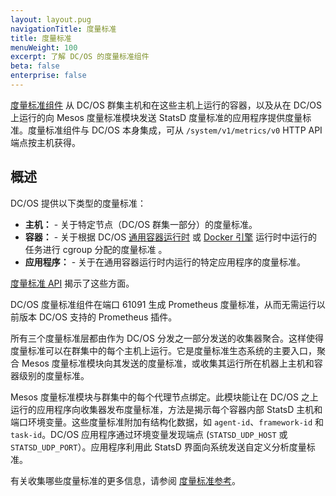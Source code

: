 ```yaml
---
layout: layout.pug
navigationTitle: 度量标准
title: 度量标准
menuWeight: 100
excerpt: 了解 DC/OS 的度量标准组件
beta: false
enterprise: false
---
```


<!-- The source repo for this topic is https://github.com/dcos/dcos-docs-site -->

[度量标准组件](/1.11/overview/architecture/components/#dcos-metrics) 从 DC/OS 群集主机和在这些主机上运行的容器，以及从在 DC/OS 上运行的向 Mesos 度量标准模块发送 StatsD 度量标准的应用程序提供度量标准。度量标准组件与 DC/OS 本身集成，可从 `/system/v1/metrics/v0` HTTP API 端点按主机获得。

## 概述
DC/OS 提供以下类型的度量标准：

* **主机：** - 关于特定节点（DC/OS 群集一部分）的度量标准。
* **容器：** - 关于根据 DC/OS [通用容器运行时](/1.11/deploying-services/containerizers/ucr/) 或 [Docker 引擎](/1.11/deploying-services/containerizers/docker-containerizer/) 运行时中运行的任务进行 cgroup 分配的度量标准 。
* **应用程序：** - 关于在通用容器运行时内运行的特定应用程序的度量标准。

[度量标准 API](/1.11/metrics/metrics-api/) 揭示了这些方面。

DC/OS 度量标准组件在端口 61091 生成 Prometheus 度量标准，从而无需运行以前版本 DC/OS 支持的 Prometheus 插件。

所有三个度量标准层都由作为 DC/OS 分发之一部分发送的收集器聚合。这样使得度量标准可以在群集中的每个主机上运行。它是度量标准生态系统的主要入口，聚合 Mesos 度量标准模块向其发送的度量标准，或收集其运行所在机器上主机和容器级别的度量标准。

Mesos 度量标准模块与群集中的每个代理节点绑定。此模块能让在 DC/OS 之上运行的应用程序向收集器发布度量标准，方法是揭示每个容器内部 StatsD 主机和端口环境变量。这些度量标准附加有结构化数据，如 `agent-id`、`framework-id` 和 `task-id`。DC/OS 应用程序通过环境变量发现端点 (`STATSD_UDP_HOST` 或 `STATSD_UDP_PORT`）。应用程序利用此 StatsD 界面向系统发送自定义分析度量标准。

有关收集哪些度量标准的更多信息，请参阅 [度量标准参考](/1.11/metrics/reference/)。
